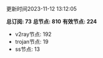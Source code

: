 更新时间2023-11-12 13:12:05

**总订阅: 73**
**总节点: 810**
**有效节点: 224**
- v2ray节点: 192
- trojan节点: 19
- ss节点: 13

